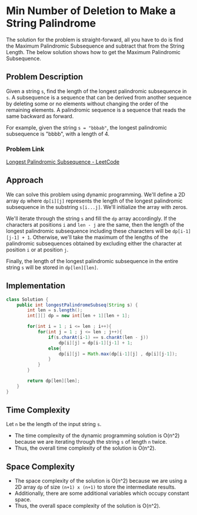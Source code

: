 # Min Number of Deletion to Make a String Palindrome

The solution for the problem is straight-forward, all you have to do is find the Maximum Palindromic Subsequence and subtract that from the String Length.
The below solution shows how to get the Maximum Palindromic Subsequence.



## Problem Description
Given a string `s`, find the length of the longest palindromic subsequence in `s`. A subsequence is a sequence that can be derived from another sequence by deleting some or no elements without changing the order of the remaining elements. A palindromic sequence is a sequence that reads the same backward as forward.

For example, given the string `s = "bbbab"`, the longest palindromic subsequence is "bbbb", with a length of 4.

### Problem Link
[Longest Palindromic Subsequence - LeetCode](https://leetcode.com/problems/longest-palindromic-subsequence/)

## Approach
We can solve this problem using dynamic programming. We'll define a 2D array `dp` where `dp[i][j]` represents the length of the longest palindromic subsequence in the substring `s[i...j]`. We'll initialize the array with zeros.

We'll iterate through the string `s` and fill the `dp` array accordingly. If the characters at positions `i` and `len - j` are the same, then the length of the longest palindromic subsequence including these characters will be `dp[i-1][j-1] + 1`. Otherwise, we'll take the maximum of the lengths of the palindromic subsequences obtained by excluding either the character at position `i` or at position `j`.

Finally, the length of the longest palindromic subsequence in the entire string `s` will be stored in `dp[len][len]`.

## Implementation
```java
class Solution {
    public int longestPalindromeSubseq(String s) {
        int len = s.length();
        int[][] dp = new int[len + 1][len + 1];

        for(int i = 1 ; i <= len ; i++){
            for(int j = 1 ; j <= len ; j++){
                if(s.charAt(i-1) == s.charAt(len - j))
                    dp[i][j] = dp[i-1][j-1] + 1;
                else{
                    dp[i][j] = Math.max(dp[i-1][j] , dp[i][j-1]);
                }
            }
        }

        return dp[len][len];
    }
}
```

## Time Complexity
Let `n` be the length of the input string `s`. 
- The time complexity of the dynamic programming solution is O(n^2) because we are iterating through the string `s` of length `n` twice.
- Thus, the overall time complexity of the solution is O(n^2).

## Space Complexity
- The space complexity of the solution is O(n^2) because we are using a 2D array `dp` of size `(n+1) x (n+1)` to store the intermediate results.
- Additionally, there are some additional variables which occupy constant space.
- Thus, the overall space complexity of the solution is O(n^2).
